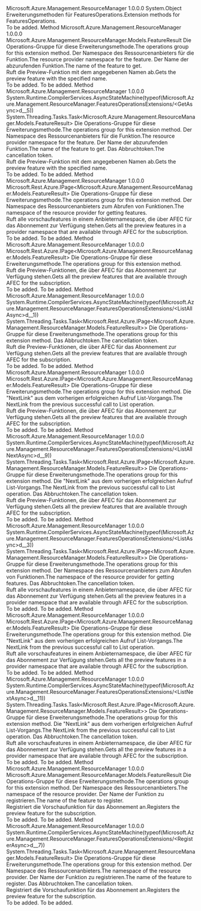 <Type Name="FeaturesOperationsExtensions" FullName="Microsoft.Azure.Management.ResourceManager.FeaturesOperationsExtensions">
  <TypeSignature Language="C#" Value="public static class FeaturesOperationsExtensions" />
  <TypeSignature Language="ILAsm" Value=".class public auto ansi abstract sealed beforefieldinit FeaturesOperationsExtensions extends System.Object" />
  <TypeSignature Language="DocId" Value="T:Microsoft.Azure.Management.ResourceManager.FeaturesOperationsExtensions" />
  <TypeSignature Language="VB.NET" Value="Public Module FeaturesOperationsExtensions" />
  <TypeSignature Language="F#" Value="type FeaturesOperationsExtensions = class" />
  <AssemblyInfo>
    <AssemblyName>Microsoft.Azure.Management.ResourceManager</AssemblyName>
    <AssemblyVersion>1.0.0.0</AssemblyVersion>
  </AssemblyInfo>
  <Base>
    <BaseTypeName>System.Object</BaseTypeName>
  </Base>
  <Interfaces />
  <Docs>
    <summary>
            <span data-ttu-id="3d432-101">Erweiterungsmethoden für FeaturesOperations.</span><span class="sxs-lookup"><span data-stu-id="3d432-101">Extension methods for FeaturesOperations.</span></span>
            </summary>
    <remarks>To be added.</remarks>
  </Docs>
  <Members>
    <Member MemberName="Get">
      <MemberSignature Language="C#" Value="public static Microsoft.Azure.Management.ResourceManager.Models.FeatureResult Get (this Microsoft.Azure.Management.ResourceManager.IFeaturesOperations operations, string resourceProviderNamespace, string featureName);" />
      <MemberSignature Language="ILAsm" Value=".method public static hidebysig class Microsoft.Azure.Management.ResourceManager.Models.FeatureResult Get(class Microsoft.Azure.Management.ResourceManager.IFeaturesOperations operations, string resourceProviderNamespace, string featureName) cil managed" />
      <MemberSignature Language="DocId" Value="M:Microsoft.Azure.Management.ResourceManager.FeaturesOperationsExtensions.Get(Microsoft.Azure.Management.ResourceManager.IFeaturesOperations,System.String,System.String)" />
      <MemberSignature Language="VB.NET" Value="&lt;Extension()&gt;&#xA;Public Function Get (operations As IFeaturesOperations, resourceProviderNamespace As String, featureName As String) As FeatureResult" />
      <MemberSignature Language="F#" Value="static member Get : Microsoft.Azure.Management.ResourceManager.IFeaturesOperations * string * string -&gt; Microsoft.Azure.Management.ResourceManager.Models.FeatureResult" Usage="Microsoft.Azure.Management.ResourceManager.FeaturesOperationsExtensions.Get (operations, resourceProviderNamespace, featureName)" />
      <MemberType>Method</MemberType>
      <AssemblyInfo>
        <AssemblyName>Microsoft.Azure.Management.ResourceManager</AssemblyName>
        <AssemblyVersion>1.0.0.0</AssemblyVersion>
      </AssemblyInfo>
      <ReturnValue>
        <ReturnType>Microsoft.Azure.Management.ResourceManager.Models.FeatureResult</ReturnType>
      </ReturnValue>
      <Parameters>
        <Parameter Name="operations" Type="Microsoft.Azure.Management.ResourceManager.IFeaturesOperations" RefType="this" />
        <Parameter Name="resourceProviderNamespace" Type="System.String" />
        <Parameter Name="featureName" Type="System.String" />
      </Parameters>
      <Docs>
        <param name="operations">
            <span data-ttu-id="3d432-102">Die Operations-Gruppe für diese Erweiterungsmethode.</span><span class="sxs-lookup"><span data-stu-id="3d432-102">The operations group for this extension method.</span></span>
            </param>
        <param name="resourceProviderNamespace">
            <span data-ttu-id="3d432-103">Der Namespace des Ressourcenanbieters für die Funktion.</span><span class="sxs-lookup"><span data-stu-id="3d432-103">The resource provider namespace for the feature.</span></span>
            </param>
        <param name="featureName">
            <span data-ttu-id="3d432-104">Der Name der abzurufenden Funktion.</span><span class="sxs-lookup"><span data-stu-id="3d432-104">The name of the feature to get.</span></span>
            </param>
        <summary>
            <span data-ttu-id="3d432-105">Ruft die Preview-Funktion mit dem angegebenen Namen ab.</span><span class="sxs-lookup"><span data-stu-id="3d432-105">Gets the preview feature with the specified name.</span></span>
            </summary>
        <returns>To be added.</returns>
        <remarks>To be added.</remarks>
      </Docs>
    </Member>
    <Member MemberName="GetAsync">
      <MemberSignature Language="C#" Value="public static System.Threading.Tasks.Task&lt;Microsoft.Azure.Management.ResourceManager.Models.FeatureResult&gt; GetAsync (this Microsoft.Azure.Management.ResourceManager.IFeaturesOperations operations, string resourceProviderNamespace, string featureName, System.Threading.CancellationToken cancellationToken = null);" />
      <MemberSignature Language="ILAsm" Value=".method public static hidebysig class System.Threading.Tasks.Task`1&lt;class Microsoft.Azure.Management.ResourceManager.Models.FeatureResult&gt; GetAsync(class Microsoft.Azure.Management.ResourceManager.IFeaturesOperations operations, string resourceProviderNamespace, string featureName, valuetype System.Threading.CancellationToken cancellationToken) cil managed" />
      <MemberSignature Language="DocId" Value="M:Microsoft.Azure.Management.ResourceManager.FeaturesOperationsExtensions.GetAsync(Microsoft.Azure.Management.ResourceManager.IFeaturesOperations,System.String,System.String,System.Threading.CancellationToken)" />
      <MemberSignature Language="F#" Value="static member GetAsync : Microsoft.Azure.Management.ResourceManager.IFeaturesOperations * string * string * System.Threading.CancellationToken -&gt; System.Threading.Tasks.Task&lt;Microsoft.Azure.Management.ResourceManager.Models.FeatureResult&gt;" Usage="Microsoft.Azure.Management.ResourceManager.FeaturesOperationsExtensions.GetAsync (operations, resourceProviderNamespace, featureName, cancellationToken)" />
      <MemberType>Method</MemberType>
      <AssemblyInfo>
        <AssemblyName>Microsoft.Azure.Management.ResourceManager</AssemblyName>
        <AssemblyVersion>1.0.0.0</AssemblyVersion>
      </AssemblyInfo>
      <Attributes>
        <Attribute>
          <AttributeName>System.Runtime.CompilerServices.AsyncStateMachine(typeof(Microsoft.Azure.Management.ResourceManager.FeaturesOperationsExtensions/&lt;GetAsync&gt;d__5))</AttributeName>
        </Attribute>
      </Attributes>
      <ReturnValue>
        <ReturnType>System.Threading.Tasks.Task&lt;Microsoft.Azure.Management.ResourceManager.Models.FeatureResult&gt;</ReturnType>
      </ReturnValue>
      <Parameters>
        <Parameter Name="operations" Type="Microsoft.Azure.Management.ResourceManager.IFeaturesOperations" RefType="this" />
        <Parameter Name="resourceProviderNamespace" Type="System.String" />
        <Parameter Name="featureName" Type="System.String" />
        <Parameter Name="cancellationToken" Type="System.Threading.CancellationToken" />
      </Parameters>
      <Docs>
        <param name="operations">
            <span data-ttu-id="3d432-106">Die Operations-Gruppe für diese Erweiterungsmethode.</span><span class="sxs-lookup"><span data-stu-id="3d432-106">The operations group for this extension method.</span></span>
            </param>
        <param name="resourceProviderNamespace">
            <span data-ttu-id="3d432-107">Der Namespace des Ressourcenanbieters für die Funktion.</span><span class="sxs-lookup"><span data-stu-id="3d432-107">The resource provider namespace for the feature.</span></span>
            </param>
        <param name="featureName">
            <span data-ttu-id="3d432-108">Der Name der abzurufenden Funktion.</span><span class="sxs-lookup"><span data-stu-id="3d432-108">The name of the feature to get.</span></span>
            </param>
        <param name="cancellationToken">
            <span data-ttu-id="3d432-109">Das Abbruchtoken.</span><span class="sxs-lookup"><span data-stu-id="3d432-109">The cancellation token.</span></span>
            </param>
        <summary>
            <span data-ttu-id="3d432-110">Ruft die Preview-Funktion mit dem angegebenen Namen ab.</span><span class="sxs-lookup"><span data-stu-id="3d432-110">Gets the preview feature with the specified name.</span></span>
            </summary>
        <returns>To be added.</returns>
        <remarks>To be added.</remarks>
      </Docs>
    </Member>
    <Member MemberName="List">
      <MemberSignature Language="C#" Value="public static Microsoft.Rest.Azure.IPage&lt;Microsoft.Azure.Management.ResourceManager.Models.FeatureResult&gt; List (this Microsoft.Azure.Management.ResourceManager.IFeaturesOperations operations, string resourceProviderNamespace);" />
      <MemberSignature Language="ILAsm" Value=".method public static hidebysig class Microsoft.Rest.Azure.IPage`1&lt;class Microsoft.Azure.Management.ResourceManager.Models.FeatureResult&gt; List(class Microsoft.Azure.Management.ResourceManager.IFeaturesOperations operations, string resourceProviderNamespace) cil managed" />
      <MemberSignature Language="DocId" Value="M:Microsoft.Azure.Management.ResourceManager.FeaturesOperationsExtensions.List(Microsoft.Azure.Management.ResourceManager.IFeaturesOperations,System.String)" />
      <MemberSignature Language="VB.NET" Value="&lt;Extension()&gt;&#xA;Public Function List (operations As IFeaturesOperations, resourceProviderNamespace As String) As IPage(Of FeatureResult)" />
      <MemberSignature Language="F#" Value="static member List : Microsoft.Azure.Management.ResourceManager.IFeaturesOperations * string -&gt; Microsoft.Rest.Azure.IPage&lt;Microsoft.Azure.Management.ResourceManager.Models.FeatureResult&gt;" Usage="Microsoft.Azure.Management.ResourceManager.FeaturesOperationsExtensions.List (operations, resourceProviderNamespace)" />
      <MemberType>Method</MemberType>
      <AssemblyInfo>
        <AssemblyName>Microsoft.Azure.Management.ResourceManager</AssemblyName>
        <AssemblyVersion>1.0.0.0</AssemblyVersion>
      </AssemblyInfo>
      <ReturnValue>
        <ReturnType>Microsoft.Rest.Azure.IPage&lt;Microsoft.Azure.Management.ResourceManager.Models.FeatureResult&gt;</ReturnType>
      </ReturnValue>
      <Parameters>
        <Parameter Name="operations" Type="Microsoft.Azure.Management.ResourceManager.IFeaturesOperations" RefType="this" />
        <Parameter Name="resourceProviderNamespace" Type="System.String" />
      </Parameters>
      <Docs>
        <param name="operations">
            <span data-ttu-id="3d432-111">Die Operations-Gruppe für diese Erweiterungsmethode.</span><span class="sxs-lookup"><span data-stu-id="3d432-111">The operations group for this extension method.</span></span>
            </param>
        <param name="resourceProviderNamespace">
            <span data-ttu-id="3d432-112">Der Namespace des Ressourcenanbieters zum Abrufen von Funktionen.</span><span class="sxs-lookup"><span data-stu-id="3d432-112">The namespace of the resource provider for getting features.</span></span>
            </param>
        <summary>
            <span data-ttu-id="3d432-113">Ruft alle vorschaufeatures in einem Anbieternamespace, die über AFEC für das Abonnement zur Verfügung stehen.</span><span class="sxs-lookup"><span data-stu-id="3d432-113">Gets all the preview features in a provider namespace that are available through AFEC for the subscription.</span></span>
            </summary>
        <returns>To be added.</returns>
        <remarks>To be added.</remarks>
      </Docs>
    </Member>
    <Member MemberName="ListAll">
      <MemberSignature Language="C#" Value="public static Microsoft.Rest.Azure.IPage&lt;Microsoft.Azure.Management.ResourceManager.Models.FeatureResult&gt; ListAll (this Microsoft.Azure.Management.ResourceManager.IFeaturesOperations operations);" />
      <MemberSignature Language="ILAsm" Value=".method public static hidebysig class Microsoft.Rest.Azure.IPage`1&lt;class Microsoft.Azure.Management.ResourceManager.Models.FeatureResult&gt; ListAll(class Microsoft.Azure.Management.ResourceManager.IFeaturesOperations operations) cil managed" />
      <MemberSignature Language="DocId" Value="M:Microsoft.Azure.Management.ResourceManager.FeaturesOperationsExtensions.ListAll(Microsoft.Azure.Management.ResourceManager.IFeaturesOperations)" />
      <MemberSignature Language="VB.NET" Value="&lt;Extension()&gt;&#xA;Public Function ListAll (operations As IFeaturesOperations) As IPage(Of FeatureResult)" />
      <MemberSignature Language="F#" Value="static member ListAll : Microsoft.Azure.Management.ResourceManager.IFeaturesOperations -&gt; Microsoft.Rest.Azure.IPage&lt;Microsoft.Azure.Management.ResourceManager.Models.FeatureResult&gt;" Usage="Microsoft.Azure.Management.ResourceManager.FeaturesOperationsExtensions.ListAll operations" />
      <MemberType>Method</MemberType>
      <AssemblyInfo>
        <AssemblyName>Microsoft.Azure.Management.ResourceManager</AssemblyName>
        <AssemblyVersion>1.0.0.0</AssemblyVersion>
      </AssemblyInfo>
      <ReturnValue>
        <ReturnType>Microsoft.Rest.Azure.IPage&lt;Microsoft.Azure.Management.ResourceManager.Models.FeatureResult&gt;</ReturnType>
      </ReturnValue>
      <Parameters>
        <Parameter Name="operations" Type="Microsoft.Azure.Management.ResourceManager.IFeaturesOperations" RefType="this" />
      </Parameters>
      <Docs>
        <param name="operations">
            <span data-ttu-id="3d432-114">Die Operations-Gruppe für diese Erweiterungsmethode.</span><span class="sxs-lookup"><span data-stu-id="3d432-114">The operations group for this extension method.</span></span>
            </param>
        <summary>
            <span data-ttu-id="3d432-115">Ruft die Preview-Funktionen, die über AFEC für das Abonnement zur Verfügung stehen.</span><span class="sxs-lookup"><span data-stu-id="3d432-115">Gets all the preview features that are available through AFEC for the subscription.</span></span>
            </summary>
        <returns>To be added.</returns>
        <remarks>To be added.</remarks>
      </Docs>
    </Member>
    <Member MemberName="ListAllAsync">
      <MemberSignature Language="C#" Value="public static System.Threading.Tasks.Task&lt;Microsoft.Rest.Azure.IPage&lt;Microsoft.Azure.Management.ResourceManager.Models.FeatureResult&gt;&gt; ListAllAsync (this Microsoft.Azure.Management.ResourceManager.IFeaturesOperations operations, System.Threading.CancellationToken cancellationToken = null);" />
      <MemberSignature Language="ILAsm" Value=".method public static hidebysig class System.Threading.Tasks.Task`1&lt;class Microsoft.Rest.Azure.IPage`1&lt;class Microsoft.Azure.Management.ResourceManager.Models.FeatureResult&gt;&gt; ListAllAsync(class Microsoft.Azure.Management.ResourceManager.IFeaturesOperations operations, valuetype System.Threading.CancellationToken cancellationToken) cil managed" />
      <MemberSignature Language="DocId" Value="M:Microsoft.Azure.Management.ResourceManager.FeaturesOperationsExtensions.ListAllAsync(Microsoft.Azure.Management.ResourceManager.IFeaturesOperations,System.Threading.CancellationToken)" />
      <MemberSignature Language="F#" Value="static member ListAllAsync : Microsoft.Azure.Management.ResourceManager.IFeaturesOperations * System.Threading.CancellationToken -&gt; System.Threading.Tasks.Task&lt;Microsoft.Rest.Azure.IPage&lt;Microsoft.Azure.Management.ResourceManager.Models.FeatureResult&gt;&gt;" Usage="Microsoft.Azure.Management.ResourceManager.FeaturesOperationsExtensions.ListAllAsync (operations, cancellationToken)" />
      <MemberType>Method</MemberType>
      <AssemblyInfo>
        <AssemblyName>Microsoft.Azure.Management.ResourceManager</AssemblyName>
        <AssemblyVersion>1.0.0.0</AssemblyVersion>
      </AssemblyInfo>
      <Attributes>
        <Attribute>
          <AttributeName>System.Runtime.CompilerServices.AsyncStateMachine(typeof(Microsoft.Azure.Management.ResourceManager.FeaturesOperationsExtensions/&lt;ListAllAsync&gt;d__1))</AttributeName>
        </Attribute>
      </Attributes>
      <ReturnValue>
        <ReturnType>System.Threading.Tasks.Task&lt;Microsoft.Rest.Azure.IPage&lt;Microsoft.Azure.Management.ResourceManager.Models.FeatureResult&gt;&gt;</ReturnType>
      </ReturnValue>
      <Parameters>
        <Parameter Name="operations" Type="Microsoft.Azure.Management.ResourceManager.IFeaturesOperations" RefType="this" />
        <Parameter Name="cancellationToken" Type="System.Threading.CancellationToken" />
      </Parameters>
      <Docs>
        <param name="operations">
            <span data-ttu-id="3d432-116">Die Operations-Gruppe für diese Erweiterungsmethode.</span><span class="sxs-lookup"><span data-stu-id="3d432-116">The operations group for this extension method.</span></span>
            </param>
        <param name="cancellationToken">
            <span data-ttu-id="3d432-117">Das Abbruchtoken.</span><span class="sxs-lookup"><span data-stu-id="3d432-117">The cancellation token.</span></span>
            </param>
        <summary>
            <span data-ttu-id="3d432-118">Ruft die Preview-Funktionen, die über AFEC für das Abonnement zur Verfügung stehen.</span><span class="sxs-lookup"><span data-stu-id="3d432-118">Gets all the preview features that are available through AFEC for the subscription.</span></span>
            </summary>
        <returns>To be added.</returns>
        <remarks>To be added.</remarks>
      </Docs>
    </Member>
    <Member MemberName="ListAllNext">
      <MemberSignature Language="C#" Value="public static Microsoft.Rest.Azure.IPage&lt;Microsoft.Azure.Management.ResourceManager.Models.FeatureResult&gt; ListAllNext (this Microsoft.Azure.Management.ResourceManager.IFeaturesOperations operations, string nextPageLink);" />
      <MemberSignature Language="ILAsm" Value=".method public static hidebysig class Microsoft.Rest.Azure.IPage`1&lt;class Microsoft.Azure.Management.ResourceManager.Models.FeatureResult&gt; ListAllNext(class Microsoft.Azure.Management.ResourceManager.IFeaturesOperations operations, string nextPageLink) cil managed" />
      <MemberSignature Language="DocId" Value="M:Microsoft.Azure.Management.ResourceManager.FeaturesOperationsExtensions.ListAllNext(Microsoft.Azure.Management.ResourceManager.IFeaturesOperations,System.String)" />
      <MemberSignature Language="VB.NET" Value="&lt;Extension()&gt;&#xA;Public Function ListAllNext (operations As IFeaturesOperations, nextPageLink As String) As IPage(Of FeatureResult)" />
      <MemberSignature Language="F#" Value="static member ListAllNext : Microsoft.Azure.Management.ResourceManager.IFeaturesOperations * string -&gt; Microsoft.Rest.Azure.IPage&lt;Microsoft.Azure.Management.ResourceManager.Models.FeatureResult&gt;" Usage="Microsoft.Azure.Management.ResourceManager.FeaturesOperationsExtensions.ListAllNext (operations, nextPageLink)" />
      <MemberType>Method</MemberType>
      <AssemblyInfo>
        <AssemblyName>Microsoft.Azure.Management.ResourceManager</AssemblyName>
        <AssemblyVersion>1.0.0.0</AssemblyVersion>
      </AssemblyInfo>
      <ReturnValue>
        <ReturnType>Microsoft.Rest.Azure.IPage&lt;Microsoft.Azure.Management.ResourceManager.Models.FeatureResult&gt;</ReturnType>
      </ReturnValue>
      <Parameters>
        <Parameter Name="operations" Type="Microsoft.Azure.Management.ResourceManager.IFeaturesOperations" RefType="this" />
        <Parameter Name="nextPageLink" Type="System.String" />
      </Parameters>
      <Docs>
        <param name="operations">
            <span data-ttu-id="3d432-119">Die Operations-Gruppe für diese Erweiterungsmethode.</span><span class="sxs-lookup"><span data-stu-id="3d432-119">The operations group for this extension method.</span></span>
            </param>
        <param name="nextPageLink">
            <span data-ttu-id="3d432-120">Die "NextLink" aus dem vorherigen erfolgreichen Aufruf List-Vorgangs.</span><span class="sxs-lookup"><span data-stu-id="3d432-120">The NextLink from the previous successful call to List operation.</span></span>
            </param>
        <summary>
            <span data-ttu-id="3d432-121">Ruft die Preview-Funktionen, die über AFEC für das Abonnement zur Verfügung stehen.</span><span class="sxs-lookup"><span data-stu-id="3d432-121">Gets all the preview features that are available through AFEC for the subscription.</span></span>
            </summary>
        <returns>To be added.</returns>
        <remarks>To be added.</remarks>
      </Docs>
    </Member>
    <Member MemberName="ListAllNextAsync">
      <MemberSignature Language="C#" Value="public static System.Threading.Tasks.Task&lt;Microsoft.Rest.Azure.IPage&lt;Microsoft.Azure.Management.ResourceManager.Models.FeatureResult&gt;&gt; ListAllNextAsync (this Microsoft.Azure.Management.ResourceManager.IFeaturesOperations operations, string nextPageLink, System.Threading.CancellationToken cancellationToken = null);" />
      <MemberSignature Language="ILAsm" Value=".method public static hidebysig class System.Threading.Tasks.Task`1&lt;class Microsoft.Rest.Azure.IPage`1&lt;class Microsoft.Azure.Management.ResourceManager.Models.FeatureResult&gt;&gt; ListAllNextAsync(class Microsoft.Azure.Management.ResourceManager.IFeaturesOperations operations, string nextPageLink, valuetype System.Threading.CancellationToken cancellationToken) cil managed" />
      <MemberSignature Language="DocId" Value="M:Microsoft.Azure.Management.ResourceManager.FeaturesOperationsExtensions.ListAllNextAsync(Microsoft.Azure.Management.ResourceManager.IFeaturesOperations,System.String,System.Threading.CancellationToken)" />
      <MemberSignature Language="F#" Value="static member ListAllNextAsync : Microsoft.Azure.Management.ResourceManager.IFeaturesOperations * string * System.Threading.CancellationToken -&gt; System.Threading.Tasks.Task&lt;Microsoft.Rest.Azure.IPage&lt;Microsoft.Azure.Management.ResourceManager.Models.FeatureResult&gt;&gt;" Usage="Microsoft.Azure.Management.ResourceManager.FeaturesOperationsExtensions.ListAllNextAsync (operations, nextPageLink, cancellationToken)" />
      <MemberType>Method</MemberType>
      <AssemblyInfo>
        <AssemblyName>Microsoft.Azure.Management.ResourceManager</AssemblyName>
        <AssemblyVersion>1.0.0.0</AssemblyVersion>
      </AssemblyInfo>
      <Attributes>
        <Attribute>
          <AttributeName>System.Runtime.CompilerServices.AsyncStateMachine(typeof(Microsoft.Azure.Management.ResourceManager.FeaturesOperationsExtensions/&lt;ListAllNextAsync&gt;d__9))</AttributeName>
        </Attribute>
      </Attributes>
      <ReturnValue>
        <ReturnType>System.Threading.Tasks.Task&lt;Microsoft.Rest.Azure.IPage&lt;Microsoft.Azure.Management.ResourceManager.Models.FeatureResult&gt;&gt;</ReturnType>
      </ReturnValue>
      <Parameters>
        <Parameter Name="operations" Type="Microsoft.Azure.Management.ResourceManager.IFeaturesOperations" RefType="this" />
        <Parameter Name="nextPageLink" Type="System.String" />
        <Parameter Name="cancellationToken" Type="System.Threading.CancellationToken" />
      </Parameters>
      <Docs>
        <param name="operations">
            <span data-ttu-id="3d432-122">Die Operations-Gruppe für diese Erweiterungsmethode.</span><span class="sxs-lookup"><span data-stu-id="3d432-122">The operations group for this extension method.</span></span>
            </param>
        <param name="nextPageLink">
            <span data-ttu-id="3d432-123">Die "NextLink" aus dem vorherigen erfolgreichen Aufruf List-Vorgangs.</span><span class="sxs-lookup"><span data-stu-id="3d432-123">The NextLink from the previous successful call to List operation.</span></span>
            </param>
        <param name="cancellationToken">
            <span data-ttu-id="3d432-124">Das Abbruchtoken.</span><span class="sxs-lookup"><span data-stu-id="3d432-124">The cancellation token.</span></span>
            </param>
        <summary>
            <span data-ttu-id="3d432-125">Ruft die Preview-Funktionen, die über AFEC für das Abonnement zur Verfügung stehen.</span><span class="sxs-lookup"><span data-stu-id="3d432-125">Gets all the preview features that are available through AFEC for the subscription.</span></span>
            </summary>
        <returns>To be added.</returns>
        <remarks>To be added.</remarks>
      </Docs>
    </Member>
    <Member MemberName="ListAsync">
      <MemberSignature Language="C#" Value="public static System.Threading.Tasks.Task&lt;Microsoft.Rest.Azure.IPage&lt;Microsoft.Azure.Management.ResourceManager.Models.FeatureResult&gt;&gt; ListAsync (this Microsoft.Azure.Management.ResourceManager.IFeaturesOperations operations, string resourceProviderNamespace, System.Threading.CancellationToken cancellationToken = null);" />
      <MemberSignature Language="ILAsm" Value=".method public static hidebysig class System.Threading.Tasks.Task`1&lt;class Microsoft.Rest.Azure.IPage`1&lt;class Microsoft.Azure.Management.ResourceManager.Models.FeatureResult&gt;&gt; ListAsync(class Microsoft.Azure.Management.ResourceManager.IFeaturesOperations operations, string resourceProviderNamespace, valuetype System.Threading.CancellationToken cancellationToken) cil managed" />
      <MemberSignature Language="DocId" Value="M:Microsoft.Azure.Management.ResourceManager.FeaturesOperationsExtensions.ListAsync(Microsoft.Azure.Management.ResourceManager.IFeaturesOperations,System.String,System.Threading.CancellationToken)" />
      <MemberSignature Language="F#" Value="static member ListAsync : Microsoft.Azure.Management.ResourceManager.IFeaturesOperations * string * System.Threading.CancellationToken -&gt; System.Threading.Tasks.Task&lt;Microsoft.Rest.Azure.IPage&lt;Microsoft.Azure.Management.ResourceManager.Models.FeatureResult&gt;&gt;" Usage="Microsoft.Azure.Management.ResourceManager.FeaturesOperationsExtensions.ListAsync (operations, resourceProviderNamespace, cancellationToken)" />
      <MemberType>Method</MemberType>
      <AssemblyInfo>
        <AssemblyName>Microsoft.Azure.Management.ResourceManager</AssemblyName>
        <AssemblyVersion>1.0.0.0</AssemblyVersion>
      </AssemblyInfo>
      <Attributes>
        <Attribute>
          <AttributeName>System.Runtime.CompilerServices.AsyncStateMachine(typeof(Microsoft.Azure.Management.ResourceManager.FeaturesOperationsExtensions/&lt;ListAsync&gt;d__3))</AttributeName>
        </Attribute>
      </Attributes>
      <ReturnValue>
        <ReturnType>System.Threading.Tasks.Task&lt;Microsoft.Rest.Azure.IPage&lt;Microsoft.Azure.Management.ResourceManager.Models.FeatureResult&gt;&gt;</ReturnType>
      </ReturnValue>
      <Parameters>
        <Parameter Name="operations" Type="Microsoft.Azure.Management.ResourceManager.IFeaturesOperations" RefType="this" />
        <Parameter Name="resourceProviderNamespace" Type="System.String" />
        <Parameter Name="cancellationToken" Type="System.Threading.CancellationToken" />
      </Parameters>
      <Docs>
        <param name="operations">
            <span data-ttu-id="3d432-126">Die Operations-Gruppe für diese Erweiterungsmethode.</span><span class="sxs-lookup"><span data-stu-id="3d432-126">The operations group for this extension method.</span></span>
            </param>
        <param name="resourceProviderNamespace">
            <span data-ttu-id="3d432-127">Der Namespace des Ressourcenanbieters zum Abrufen von Funktionen.</span><span class="sxs-lookup"><span data-stu-id="3d432-127">The namespace of the resource provider for getting features.</span></span>
            </param>
        <param name="cancellationToken">
            <span data-ttu-id="3d432-128">Das Abbruchtoken.</span><span class="sxs-lookup"><span data-stu-id="3d432-128">The cancellation token.</span></span>
            </param>
        <summary>
            <span data-ttu-id="3d432-129">Ruft alle vorschaufeatures in einem Anbieternamespace, die über AFEC für das Abonnement zur Verfügung stehen.</span><span class="sxs-lookup"><span data-stu-id="3d432-129">Gets all the preview features in a provider namespace that are available through AFEC for the subscription.</span></span>
            </summary>
        <returns>To be added.</returns>
        <remarks>To be added.</remarks>
      </Docs>
    </Member>
    <Member MemberName="ListNext">
      <MemberSignature Language="C#" Value="public static Microsoft.Rest.Azure.IPage&lt;Microsoft.Azure.Management.ResourceManager.Models.FeatureResult&gt; ListNext (this Microsoft.Azure.Management.ResourceManager.IFeaturesOperations operations, string nextPageLink);" />
      <MemberSignature Language="ILAsm" Value=".method public static hidebysig class Microsoft.Rest.Azure.IPage`1&lt;class Microsoft.Azure.Management.ResourceManager.Models.FeatureResult&gt; ListNext(class Microsoft.Azure.Management.ResourceManager.IFeaturesOperations operations, string nextPageLink) cil managed" />
      <MemberSignature Language="DocId" Value="M:Microsoft.Azure.Management.ResourceManager.FeaturesOperationsExtensions.ListNext(Microsoft.Azure.Management.ResourceManager.IFeaturesOperations,System.String)" />
      <MemberSignature Language="VB.NET" Value="&lt;Extension()&gt;&#xA;Public Function ListNext (operations As IFeaturesOperations, nextPageLink As String) As IPage(Of FeatureResult)" />
      <MemberSignature Language="F#" Value="static member ListNext : Microsoft.Azure.Management.ResourceManager.IFeaturesOperations * string -&gt; Microsoft.Rest.Azure.IPage&lt;Microsoft.Azure.Management.ResourceManager.Models.FeatureResult&gt;" Usage="Microsoft.Azure.Management.ResourceManager.FeaturesOperationsExtensions.ListNext (operations, nextPageLink)" />
      <MemberType>Method</MemberType>
      <AssemblyInfo>
        <AssemblyName>Microsoft.Azure.Management.ResourceManager</AssemblyName>
        <AssemblyVersion>1.0.0.0</AssemblyVersion>
      </AssemblyInfo>
      <ReturnValue>
        <ReturnType>Microsoft.Rest.Azure.IPage&lt;Microsoft.Azure.Management.ResourceManager.Models.FeatureResult&gt;</ReturnType>
      </ReturnValue>
      <Parameters>
        <Parameter Name="operations" Type="Microsoft.Azure.Management.ResourceManager.IFeaturesOperations" RefType="this" />
        <Parameter Name="nextPageLink" Type="System.String" />
      </Parameters>
      <Docs>
        <param name="operations">
            <span data-ttu-id="3d432-130">Die Operations-Gruppe für diese Erweiterungsmethode.</span><span class="sxs-lookup"><span data-stu-id="3d432-130">The operations group for this extension method.</span></span>
            </param>
        <param name="nextPageLink">
            <span data-ttu-id="3d432-131">Die "NextLink" aus dem vorherigen erfolgreichen Aufruf List-Vorgangs.</span><span class="sxs-lookup"><span data-stu-id="3d432-131">The NextLink from the previous successful call to List operation.</span></span>
            </param>
        <summary>
            <span data-ttu-id="3d432-132">Ruft alle vorschaufeatures in einem Anbieternamespace, die über AFEC für das Abonnement zur Verfügung stehen.</span><span class="sxs-lookup"><span data-stu-id="3d432-132">Gets all the preview features in a provider namespace that are available through AFEC for the subscription.</span></span>
            </summary>
        <returns>To be added.</returns>
        <remarks>To be added.</remarks>
      </Docs>
    </Member>
    <Member MemberName="ListNextAsync">
      <MemberSignature Language="C#" Value="public static System.Threading.Tasks.Task&lt;Microsoft.Rest.Azure.IPage&lt;Microsoft.Azure.Management.ResourceManager.Models.FeatureResult&gt;&gt; ListNextAsync (this Microsoft.Azure.Management.ResourceManager.IFeaturesOperations operations, string nextPageLink, System.Threading.CancellationToken cancellationToken = null);" />
      <MemberSignature Language="ILAsm" Value=".method public static hidebysig class System.Threading.Tasks.Task`1&lt;class Microsoft.Rest.Azure.IPage`1&lt;class Microsoft.Azure.Management.ResourceManager.Models.FeatureResult&gt;&gt; ListNextAsync(class Microsoft.Azure.Management.ResourceManager.IFeaturesOperations operations, string nextPageLink, valuetype System.Threading.CancellationToken cancellationToken) cil managed" />
      <MemberSignature Language="DocId" Value="M:Microsoft.Azure.Management.ResourceManager.FeaturesOperationsExtensions.ListNextAsync(Microsoft.Azure.Management.ResourceManager.IFeaturesOperations,System.String,System.Threading.CancellationToken)" />
      <MemberSignature Language="F#" Value="static member ListNextAsync : Microsoft.Azure.Management.ResourceManager.IFeaturesOperations * string * System.Threading.CancellationToken -&gt; System.Threading.Tasks.Task&lt;Microsoft.Rest.Azure.IPage&lt;Microsoft.Azure.Management.ResourceManager.Models.FeatureResult&gt;&gt;" Usage="Microsoft.Azure.Management.ResourceManager.FeaturesOperationsExtensions.ListNextAsync (operations, nextPageLink, cancellationToken)" />
      <MemberType>Method</MemberType>
      <AssemblyInfo>
        <AssemblyName>Microsoft.Azure.Management.ResourceManager</AssemblyName>
        <AssemblyVersion>1.0.0.0</AssemblyVersion>
      </AssemblyInfo>
      <Attributes>
        <Attribute>
          <AttributeName>System.Runtime.CompilerServices.AsyncStateMachine(typeof(Microsoft.Azure.Management.ResourceManager.FeaturesOperationsExtensions/&lt;ListNextAsync&gt;d__11))</AttributeName>
        </Attribute>
      </Attributes>
      <ReturnValue>
        <ReturnType>System.Threading.Tasks.Task&lt;Microsoft.Rest.Azure.IPage&lt;Microsoft.Azure.Management.ResourceManager.Models.FeatureResult&gt;&gt;</ReturnType>
      </ReturnValue>
      <Parameters>
        <Parameter Name="operations" Type="Microsoft.Azure.Management.ResourceManager.IFeaturesOperations" RefType="this" />
        <Parameter Name="nextPageLink" Type="System.String" />
        <Parameter Name="cancellationToken" Type="System.Threading.CancellationToken" />
      </Parameters>
      <Docs>
        <param name="operations">
            <span data-ttu-id="3d432-133">Die Operations-Gruppe für diese Erweiterungsmethode.</span><span class="sxs-lookup"><span data-stu-id="3d432-133">The operations group for this extension method.</span></span>
            </param>
        <param name="nextPageLink">
            <span data-ttu-id="3d432-134">Die "NextLink" aus dem vorherigen erfolgreichen Aufruf List-Vorgangs.</span><span class="sxs-lookup"><span data-stu-id="3d432-134">The NextLink from the previous successful call to List operation.</span></span>
            </param>
        <param name="cancellationToken">
            <span data-ttu-id="3d432-135">Das Abbruchtoken.</span><span class="sxs-lookup"><span data-stu-id="3d432-135">The cancellation token.</span></span>
            </param>
        <summary>
            <span data-ttu-id="3d432-136">Ruft alle vorschaufeatures in einem Anbieternamespace, die über AFEC für das Abonnement zur Verfügung stehen.</span><span class="sxs-lookup"><span data-stu-id="3d432-136">Gets all the preview features in a provider namespace that are available through AFEC for the subscription.</span></span>
            </summary>
        <returns>To be added.</returns>
        <remarks>To be added.</remarks>
      </Docs>
    </Member>
    <Member MemberName="Register">
      <MemberSignature Language="C#" Value="public static Microsoft.Azure.Management.ResourceManager.Models.FeatureResult Register (this Microsoft.Azure.Management.ResourceManager.IFeaturesOperations operations, string resourceProviderNamespace, string featureName);" />
      <MemberSignature Language="ILAsm" Value=".method public static hidebysig class Microsoft.Azure.Management.ResourceManager.Models.FeatureResult Register(class Microsoft.Azure.Management.ResourceManager.IFeaturesOperations operations, string resourceProviderNamespace, string featureName) cil managed" />
      <MemberSignature Language="DocId" Value="M:Microsoft.Azure.Management.ResourceManager.FeaturesOperationsExtensions.Register(Microsoft.Azure.Management.ResourceManager.IFeaturesOperations,System.String,System.String)" />
      <MemberSignature Language="VB.NET" Value="&lt;Extension()&gt;&#xA;Public Function Register (operations As IFeaturesOperations, resourceProviderNamespace As String, featureName As String) As FeatureResult" />
      <MemberSignature Language="F#" Value="static member Register : Microsoft.Azure.Management.ResourceManager.IFeaturesOperations * string * string -&gt; Microsoft.Azure.Management.ResourceManager.Models.FeatureResult" Usage="Microsoft.Azure.Management.ResourceManager.FeaturesOperationsExtensions.Register (operations, resourceProviderNamespace, featureName)" />
      <MemberType>Method</MemberType>
      <AssemblyInfo>
        <AssemblyName>Microsoft.Azure.Management.ResourceManager</AssemblyName>
        <AssemblyVersion>1.0.0.0</AssemblyVersion>
      </AssemblyInfo>
      <ReturnValue>
        <ReturnType>Microsoft.Azure.Management.ResourceManager.Models.FeatureResult</ReturnType>
      </ReturnValue>
      <Parameters>
        <Parameter Name="operations" Type="Microsoft.Azure.Management.ResourceManager.IFeaturesOperations" RefType="this" />
        <Parameter Name="resourceProviderNamespace" Type="System.String" />
        <Parameter Name="featureName" Type="System.String" />
      </Parameters>
      <Docs>
        <param name="operations">
            <span data-ttu-id="3d432-137">Die Operations-Gruppe für diese Erweiterungsmethode.</span><span class="sxs-lookup"><span data-stu-id="3d432-137">The operations group for this extension method.</span></span>
            </param>
        <param name="resourceProviderNamespace">
            <span data-ttu-id="3d432-138">Der Namespace des Ressourcenanbieters.</span><span class="sxs-lookup"><span data-stu-id="3d432-138">The namespace of the resource provider.</span></span>
            </param>
        <param name="featureName">
            <span data-ttu-id="3d432-139">Der Name der Funktion zu registrieren.</span><span class="sxs-lookup"><span data-stu-id="3d432-139">The name of the feature to register.</span></span>
            </param>
        <summary>
            <span data-ttu-id="3d432-140">Registriert die Vorschaufunktion für das Abonnement an.</span><span class="sxs-lookup"><span data-stu-id="3d432-140">Registers the preview feature for the subscription.</span></span>
            </summary>
        <returns>To be added.</returns>
        <remarks>To be added.</remarks>
      </Docs>
    </Member>
    <Member MemberName="RegisterAsync">
      <MemberSignature Language="C#" Value="public static System.Threading.Tasks.Task&lt;Microsoft.Azure.Management.ResourceManager.Models.FeatureResult&gt; RegisterAsync (this Microsoft.Azure.Management.ResourceManager.IFeaturesOperations operations, string resourceProviderNamespace, string featureName, System.Threading.CancellationToken cancellationToken = null);" />
      <MemberSignature Language="ILAsm" Value=".method public static hidebysig class System.Threading.Tasks.Task`1&lt;class Microsoft.Azure.Management.ResourceManager.Models.FeatureResult&gt; RegisterAsync(class Microsoft.Azure.Management.ResourceManager.IFeaturesOperations operations, string resourceProviderNamespace, string featureName, valuetype System.Threading.CancellationToken cancellationToken) cil managed" />
      <MemberSignature Language="DocId" Value="M:Microsoft.Azure.Management.ResourceManager.FeaturesOperationsExtensions.RegisterAsync(Microsoft.Azure.Management.ResourceManager.IFeaturesOperations,System.String,System.String,System.Threading.CancellationToken)" />
      <MemberSignature Language="F#" Value="static member RegisterAsync : Microsoft.Azure.Management.ResourceManager.IFeaturesOperations * string * string * System.Threading.CancellationToken -&gt; System.Threading.Tasks.Task&lt;Microsoft.Azure.Management.ResourceManager.Models.FeatureResult&gt;" Usage="Microsoft.Azure.Management.ResourceManager.FeaturesOperationsExtensions.RegisterAsync (operations, resourceProviderNamespace, featureName, cancellationToken)" />
      <MemberType>Method</MemberType>
      <AssemblyInfo>
        <AssemblyName>Microsoft.Azure.Management.ResourceManager</AssemblyName>
        <AssemblyVersion>1.0.0.0</AssemblyVersion>
      </AssemblyInfo>
      <Attributes>
        <Attribute>
          <AttributeName>System.Runtime.CompilerServices.AsyncStateMachine(typeof(Microsoft.Azure.Management.ResourceManager.FeaturesOperationsExtensions/&lt;RegisterAsync&gt;d__7))</AttributeName>
        </Attribute>
      </Attributes>
      <ReturnValue>
        <ReturnType>System.Threading.Tasks.Task&lt;Microsoft.Azure.Management.ResourceManager.Models.FeatureResult&gt;</ReturnType>
      </ReturnValue>
      <Parameters>
        <Parameter Name="operations" Type="Microsoft.Azure.Management.ResourceManager.IFeaturesOperations" RefType="this" />
        <Parameter Name="resourceProviderNamespace" Type="System.String" />
        <Parameter Name="featureName" Type="System.String" />
        <Parameter Name="cancellationToken" Type="System.Threading.CancellationToken" />
      </Parameters>
      <Docs>
        <param name="operations">
            <span data-ttu-id="3d432-141">Die Operations-Gruppe für diese Erweiterungsmethode.</span><span class="sxs-lookup"><span data-stu-id="3d432-141">The operations group for this extension method.</span></span>
            </param>
        <param name="resourceProviderNamespace">
            <span data-ttu-id="3d432-142">Der Namespace des Ressourcenanbieters.</span><span class="sxs-lookup"><span data-stu-id="3d432-142">The namespace of the resource provider.</span></span>
            </param>
        <param name="featureName">
            <span data-ttu-id="3d432-143">Der Name der Funktion zu registrieren.</span><span class="sxs-lookup"><span data-stu-id="3d432-143">The name of the feature to register.</span></span>
            </param>
        <param name="cancellationToken">
            <span data-ttu-id="3d432-144">Das Abbruchtoken.</span><span class="sxs-lookup"><span data-stu-id="3d432-144">The cancellation token.</span></span>
            </param>
        <summary>
            <span data-ttu-id="3d432-145">Registriert die Vorschaufunktion für das Abonnement an.</span><span class="sxs-lookup"><span data-stu-id="3d432-145">Registers the preview feature for the subscription.</span></span>
            </summary>
        <returns>To be added.</returns>
        <remarks>To be added.</remarks>
      </Docs>
    </Member>
  </Members>
</Type>